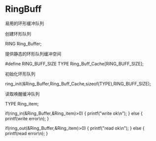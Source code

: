 # RingBuff
易用的环形缓冲队列

创建环形队列

RING Ring_Buffer;

提供静态的环形队列缓冲空间

#define RING_BUFF_SIZE
TYPE Ring_Buff_Cache[RING_BUFF_SIZE];

初始化环形队列

ring_init(&Ring_Buffer,Ring_Buff_Cache,sizeof(TYPE),RING_BUFF_SIZE);

读取唤醒缓冲队列

TYPE Ring_item;

if(ring_in(&Ring_Buffer,&Ring_item)>0)
{
  printf("write ok\n");
}
else
{
  printf(write error\n);
}

if(ring_out(&Ring_Buffer,&Ring_item)>0)
{
  printf("read ok\n");
}
else
{
  printf(read error\n);
}
